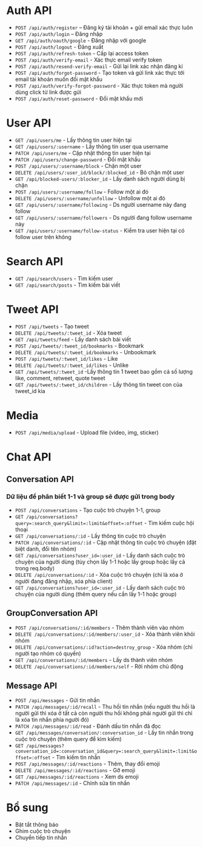 # Auth API

- `POST /api/auth/register` – Đăng ký tài khoản + gửi email xác thực luôn
- `POST /api/auth/login` – Đăng nhập
- `GET /api/auth/oauth/google` - Đăng nhập với google
- `POST /api/auth/logout` - Đăng xuất
- `POST /api/auth/refresh-token` - Cấp lại access token
- `POST /api/auth/verify-email` - Xác thực email verify token
- `POST /api/auth/resend-verify-email` - Gửi lại link xác nhận đăng kí
- `POST /api/auth/forgot-password` - Tạo token và gửi link xác thực tới email tài khoản muốn đổi mật khẩu
- `POST /api/auth/verify-forgot-password` - Xác thực token mà người dùng click từ link được gửi
- `POST /api/auth/reset-password` - Đổi mật khẩu mới

# User API

- `GET /api/users/me` - Lấy thông tin user hiện tại
- `GET /api/users/:username` - Lấy thông tin user qua username
- `PATCH /api/users/me` - Cập nhật thông tin user hiện tại
- `PATCH /api/users/change-password` - Đổi mật khẩu
- `POST /api/users/:username/block` - Chặn một user
- `DELETE /api/users/:user_id/block/:blocked_id` - Bỏ chặn một user
- `GET /api/blocked-users/:blocker_id` - Lấy danh sách người dùng bị chặn
- `POST /api/users/:username/follow` - Follow một ai đó
- `DELETE /api/users/:username/unfollow` - Unfollow một ai đó
- `GET /api/users/:username/following` - Ds người username này đang follow
- `GET /api/users/:username/followers` - Ds người đang follow username này
- `GET /api/users/:username/follow-status` - Kiểm tra user hiện tại có follow user trên không

# Search API

- `GET /api/search/users` - Tìm kiếm user
- `GET /api/search/posts` - Tìm kiếm bài viết

# Tweet API

- `POST /api/tweets` - Tạo tweet
- `DELETE /api/tweets/:tweet_id` - Xóa tweet
- `GET /api/tweets/feed` - Lấy danh sách bài viết
- `POST /api/tweets/:tweet_id/bookmarks` - Bookmark
- `DELETE /api/tweets/:tweet_id/bookmarks` - Unbookmark
- `POST /api/tweets/:tweet_id/likes` - Like
- `DELETE /api/tweets/:tweet_id/likes` - Unlike
- `GET /api/tweets/:tweet_id` -Lấy thông tin 1 tweet bao gồm cả số lượng like, comment, retweet, quote tweet
- `GET /api/tweets/:tweet_id/children` - Lấy thông tin tweet con của tweet_id kia

# Media

- `POST /api/media/upload` - Upload file (video, img, sticker)

# Chat API

## Conversation API

### Dữ liệu để phân biết 1-1 và group sẽ được gửi trong body

- `POST /api/conversations` - Tạo cuộc trò chuyện 1-1, group
- `GET /api/conversations?query=:search_query&limit=:limit&offset=:offset` - Tìm kiếm cuộc hội thoại
- `GET /api/conversations/:id` - Lấy thông tin cuộc trò chuyện
- `PATCH /api/conversations/:id` - Cập nhật thông tin cuộc trò chuyện (đặt biệt danh, đổi tên nhóm)
- `GET /api/conversations?user_id=:user_id` - Lấy danh sách cuộc trò chuyện của người dùng (tùy chọn lấy 1-1 hoặc lấy group hoặc lấy cả trong req.body)
- `DELETE /api/conversations/:id` - Xóa cuộc trò chuyện (chỉ là xóa ở người đang đăng nhập, xóa phía client)
- `GET /api/conversations?user_id=:user_id` - Lấy danh sách cuộc trò chuyện của người dùng (thêm query nếu cần lấy 1-1 hoặc group)

## GroupConversation API

- `POST /api/conversations/:id/members` - Thêm thành viên vào nhóm
- `DELETE /api/conversations/:id/members/:user_id` - Xóa thành viên khỏi nhóm
- `DELETE /api/conversations/:id?action=destroy_group` - Xóa nhóm (chỉ người tạo nhóm có quyền)
- `GET /api/conversations/:id/members` - Lấy ds thành viên nhóm
- `DELETE /api/conversations/:id/members/self` - Rời nhóm chủ động

## Message API

- `POST /api/messages` - Gửi tin nhắn
- `PATCH /api/messages/:id/recall` - Thu hồi tin nhắn (nếu người thu hồi là người gửi thì xóa ở tất cả còn người thu hồi không phải người gửi thì chỉ là xóa tin nhắn phía người đó)
- `PATCH /api/messages/:id/read` - Đánh dấu tin nhắn đã đọc
- `GET /api/messages/conversation/:conversation_id` - Lấy tin nhắn trong cuộc trò chuyện (thêm query để kìm kiếm)
- `GET /api/messages?conversation_id=:conversation_id&query=:search_query&limit=:limit&offset=:offset` - Tìm kiếm tin nhắn
- `POST /api/messages/:id/reactions` - Thêm, thay đổi emoji
- `DELETE /api/messages/:id/reactions` - Gỡ emoji
- `GET /api/messages/:id/reactions` - Xem ds emoji
- `PATCH /api/messages/:id` - Chỉnh sửa tin nhắn

# Bổ sung

- Bật tắt thông báo
- Ghim cuộc trò chuyện
- Chuyển tiếp tin nhắn
